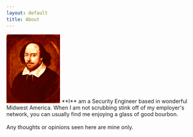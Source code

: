```yaml
---
layout: default
title: About
---
```


<img src="/images/shakespeare.png" class="right" />
**I** am a Security Engineer based in wonderful Midwest America. When I am not scrubbing stink off of my employer's network, you can usually find me enjoying a glass of good bourbon. 
<br>
<br>
Any thoughts or opinions seen here are mine only. 
